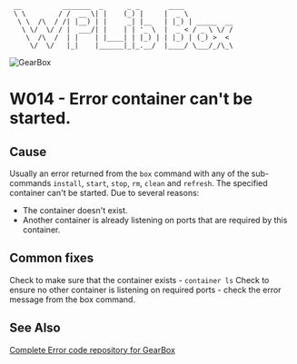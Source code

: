 ```
 __          _______  _      _ _       ____
 \ \        / /  __ \| |    (_) |     |  _ \
  \ \  /\  / /| |__) | |     _| |__   | |_) | _____  __
   \ \/  \/ / |  ___/| |    | | '_ \  |  _ < / _ \ \/ /
    \  /\  /  | |    | |____| | |_) | | |_) | (_) >  <
     \/  \/   |_|    |______|_|_.__/  |____/ \___/_/\_\
```

![GearBox](https://github.com/gearboxworks/box-scripts/blob/master/GearBox-100x.png)

# W014 - Error container can't be started.

## Cause
Usually an error returned from the `box` command with any of the sub-commands `install`, `start`, `stop`, `rm`, `clean` and `refresh`.
The specified container can't be started. Due to several reasons:
* The container doesn't exist.
* Another container is already listening on ports that are required by this container.

## Common fixes
Check to make sure that the container exists - `container ls`
Check to ensure no other container is listening on required ports - check the error message from the box command.

### 


## See Also
[Complete Error code repository for GearBox](https://github.com/gearboxworks/box-scripts/tree/master/docs/errors)

